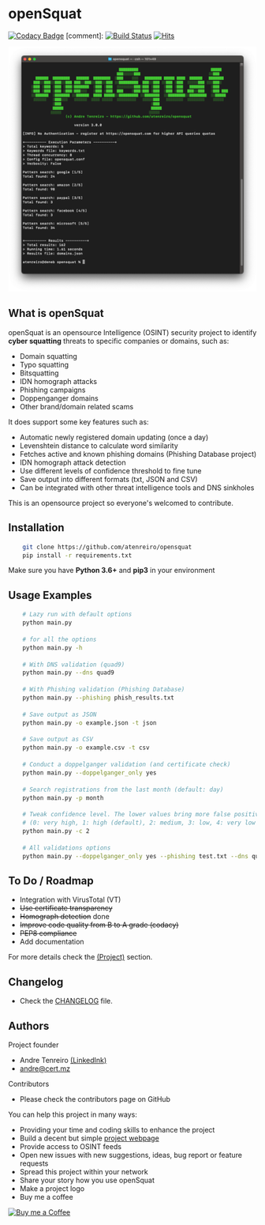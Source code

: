 openSquat
====

[![Codacy Badge](https://api.codacy.com/project/badge/Grade/9231646e8ddf4efc9fb1f62f628df34a)](https://www.codacy.com/manual/atenreiro/opensquat?utm_source=github.com&amp;utm_medium=referral&amp;utm_content=atenreiro/opensquat&amp;utm_campaign=Badge_Grade)
[comment]: [![Build Status](https://travis-ci.com/atenreiro/opensquat.svg?branch=master)](https://travis-ci.com/atenreiro/opensquat)
[![Hits](https://hits.seeyoufarm.com/api/count/incr/badge.svg?url=https%3A%2F%2Fgithub.com%2Fatenreiro%2Fopensquat&count_bg=%2379C83D&title_bg=%23555555&icon=&icon_color=%23E7E7E7&title=hits&edge_flat=false)](https://hits.seeyoufarm.com)

![alt text](https://raw.githubusercontent.com/atenreiro/opensquat/master/screenshots/openSquat.PNG)

What is openSquat
-------------

openSquat is an opensource Intelligence (OSINT) security project to identify **cyber squatting** threats to specific companies or domains, such as:

*   Domain squatting
*   Typo squatting
*   Bitsquatting
*   IDN homograph attacks
*   Phishing campaigns
*   Doppenganger domains
*   Other brand/domain related scams

It does support some key features such as:

*   Automatic newly registered domain updating (once a day)
*   Levenshtein distance to calculate word similarity
*   Fetches active and known phishing domains (Phishing Database project)
*   IDN homograph attack detection
*   Use different levels of confidence threshold to fine tune
*   Save output into different formats (txt, JSON and CSV)
*   Can be integrated with other threat intelligence tools and DNS sinkholes

This is an opensource project so everyone's welcomed to contribute.

Installation
------------

```bash
    git clone https://github.com/atenreiro/opensquat
    pip install -r requirements.txt
```

Make sure you have **Python 3.6+** and **pip3** in your environment

Usage Examples
------------

```bash
    # Lazy run with default options
    python main.py

    # for all the options
    python main.py -h

    # With DNS validation (quad9)
    python main.py --dns quad9

    # With Phishing validation (Phishing Database)
    python main.py --phishing phish_results.txt

    # Save output as JSON
    python main.py -o example.json -t json

    # Save output as CSV
    python main.py -o example.csv -t csv

    # Conduct a doppelganger validation (and certificate check)
    python main.py --doppelganger_only yes

    # Search registrations from the last month (default: day)
    python main.py -p month

    # Tweak confidence level. The lower values bring more false positives
    # (0: very high, 1: high (default), 2: medium, 3: low, 4: very low
    python main.py -c 2

    # All validations options
    python main.py --doppelganger_only yes --phishing test.txt --dns quad9

```

To Do / Roadmap
-------------
*   Integration with VirusTotal (VT)
*   ~~Use certificate transparency~~
*   ~~Homograph detection~~ done
*   ~~Improve code quality from B to A grade (codacy)~~
*   ~~PEP8 compliance~~
*   Add documentation

For more details check the [(Project)](https://github.com/atenreiro/opensquat/projects) section.

Changelog
-------------
*   Check the [CHANGELOG](https://github.com/atenreiro/opensquat/blob/master/CHANGELOG) file.

Authors
-------------
Project founder
*   Andre Tenreiro [(LinkedInk)](https://www.linkedin.com/in/andretenreiro/)
*   [andre@cert.mz](mailto:andre@cert.mz)

Contributors
*   Please check the contributors page on GitHub

You can help this project in many ways:
*   Providing your time and coding skills to enhance the project
*   Build a decent but simple [project webpage](https://opensquat.com)
*   Provide access to OSINT feeds
*   Open new issues with new suggestions, ideas, bug report or feature requests
*   Spread this project within your network
*   Share your story how you use openSquat
*   Make a project logo
*   Buy me a coffee

[![Buy me a Coffee](https://www.ko-fi.com/img/githubbutton_sm.svg)](https://ko-fi.com/H2H81XC1Y)
